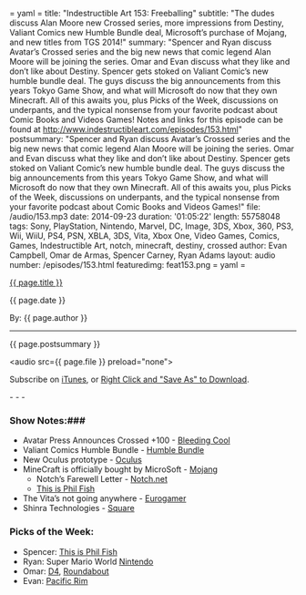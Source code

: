 = yaml =
title: "Indestructible Art 153: Freeballing"
subtitle: "The dudes discuss Alan Moore new Crossed series, more impressions from Destiny, Valiant Comics new Humble Bundle deal, Microsoft’s purchase of Mojang, and new titles from TGS 2014!"
summary: "Spencer and Ryan discuss Avatar’s Crossed series and the big new news that comic legend Alan Moore will be joining the series. Omar and Evan discuss what they like and don’t like about Destiny.  Spencer gets stoked on Valiant Comic’s new humble bundle deal. The guys discuss the big announcements from this years Tokyo Game Show, and what will Microsoft do now that they own Minecraft. All of this awaits you, plus Picks of the Week, discussions on underpants, and the typical nonsense from your favorite podcast about Comic Books and Videos Games! Notes and links for this episode can be found at http://www.indestructibleart.com/episodes/153.html"
postsummary: "Spencer and Ryan discuss Avatar’s Crossed series and the big new news that comic legend Alan Moore will be joining the series. Omar and Evan discuss what they like and don’t like about Destiny.  Spencer gets stoked on Valiant Comic’s new humble bundle deal. The guys discuss the big announcements from this years Tokyo Game Show, and what will Microsoft do now that they own Minecraft. All of this awaits you, plus Picks of the Week, discussions on underpants, and the typical nonsense from your favorite podcast about Comic Books and Videos Games!"
file: /audio/153.mp3
date: 2014-09-23
duration: '01:05:22'
length: 55758048
tags: Sony, PlayStation, Nintendo, Marvel, DC, Image, 3DS, Xbox, 360, PS3, Wii, WiiU, PS4, PSN, XBLA, 3DS, Vita, Xbox One, Video Games, Comics, Games, Indestructible Art, notch, minecraft, destiny, crossed
author: Evan Campbell, Omar de Armas, Spencer Carney, Ryan Adams
layout: audio
number: /episodes/153.html
featuredimg: feat153.png
= yaml =

<a href="{{ page.url }}" class='postTitleLink'><p class='postTitle'>{{ page.title }}</p></a>
<p class='postPublished'>{{ page.date }}</p>
<p class='postAuthor'>By: {{ page.author }}</p>
<hr>

<p class='podcastSummary'>{{ page.postsummary }}</p>

<audio src={{ page.file }} preload="none"></audio>
<p class='subLinks'>Subscribe on <a href='http://bit.ly/iapodcast'>iTunes</a>, or <a href={{ page.file }}>Right Click and "Save As" to Download</a>.</p>
- - -

### Show Notes:###
* Avatar Press Announces Crossed +100 - [Bleeding Cool](http://www.bleedingcool.com/2014/09/15/avatar-press-announces-crossed-100-an-ingenious-future-set-series-by-alan-moore-and-gabriel-andrade/)
* Valiant Comics Humble Bundle - [Humble Bundle](https://www.humblebundle.com/books)
* New Oculus prototype  - [Oculus](http://www.oculus.com/blog/oculus-connect-2014/)
* MineCraft is officially bought by MicroSoft - [Mojang](https://mojang.com/2014/09/yes-were-being-bought-by-microsoft/)
    * Notch’s Farewell Letter - [Notch.net](http://notch.net/2014/09/im-leaving-mojang/)
    * [This is Phil Fish](https://www.youtube.com/watch?v=PmTUW-owa2w)
* The Vita’s not going anywhere - [Eurogamer](http://www.eurogamer.net/articles/2014-09-11-sony-insists-vita-isnt-going-anywhere)
* Shinra Technologies - [Square](https://shinra.com/us)

### Picks of the Week: ###
* Spencer: [This is Phil Fish](https://www.youtube.com/watch?v=PmTUW-owa2w)
* Ryan: Super Mario World [Nintendo](http://www.nintendo.com/games/detail/ontm1qccfa_ht39i-dkii-af8wru2cje)
* Omar: [D4](http://d4-game.com/), [Roundabout](http://roundaboutgame.com/)
* Evan: [Pacific Rim](http://www.pacificrimmovie.com/)
